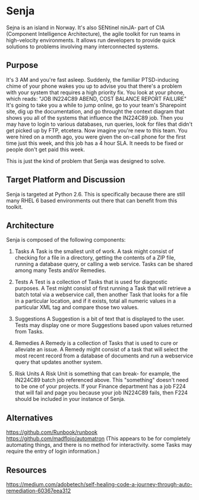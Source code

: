 # Senja

Sejna is an island in Norway.  It's also SENtinel ninJA- part of CIA (Component Intelligence Architecture), the agile toolkit for run teams in high-velocity environments.  It allows run developers to provide quick solutions to problems involving many interconnected systems.

## Purpose

It's 3 AM and you're fast asleep. Suddenly, the familiar PTSD-inducing chime of your phone wakes you up to advise you that there's a problem with your system that requires a high priority fix.  You look at your phone, which reads: "JOB IN224C89 ABEND, COST BALANCE REPORT FAILURE"  It's going to take you a while to jump online, go to your team's Sharepoint site, dig up the documentation, and go throught the context diagram that shows you all of the systems that influence the IN224C89 job.  Then you may have to login to various databases, run queries, look for files that didn't get picked up by FTP, etcetera.  Now imagine you're new to this team.  You were hired on a month ago, you were given the on-call phone for the first time just this week, and this job has a 4 hour SLA.  It needs to be fixed or people don't get paid this week.

This is just the kind of problem that Senja was designed to solve.

## Target Platform and Discussion

Senja is targeted at Python 2.6.  This is specifically because there are still many RHEL 6 based environments out there that can benefit from this toolkit.

## Architecture

Senja is composed of the following components:

1. Tasks
A Task is the smallest unit of work.  A task might consist of checking for a file in a directory, getting the contents of a ZIP file, running a database query, or calling a web service.  Tasks can be shared among many Tests and/or Remedies.

2. Tests
A Test is a collection of Tasks that is used for diagnostic purposes.  A Test might consist of first running a Task that will retrieve a batch total via a webservice call, then another Task that looks for a file in a particular location, and if it exists, total all numeric values in a particular XML tag and compare those two values.

3. Suggestions
A Suggestion is a bit of text that is displayed to the user.  Tests may display one or more Suggestions based upon values returned from Tasks.

4. Remedies
A Remedy is a collection of Tasks that is used to cure or alleviate an issue.  A Remedy might consist of a task that will select the most recent record from a database of documents and run a webservice query that updates another system.

5. Risk Units
A Risk Unit is something that can break- for example, the IN224C89 batch job referenced above.  This "something" doesn't need to be one of your projects.  If your Finance department has a job F224 that will fail and page you because your job IN224C89 fails, then F224 should be included in your instance of Senja.

## Alternatives

https://github.com/Runbook/runbook
https://github.com/madflojo/automatron  (This appears to be for completely automating things, and there is no method for interactivity.  some Tasks may require the entry of login information.)

## Resources

https://medium.com/adobetech/self-healing-code-a-journey-through-auto-remediation-60367eea312


